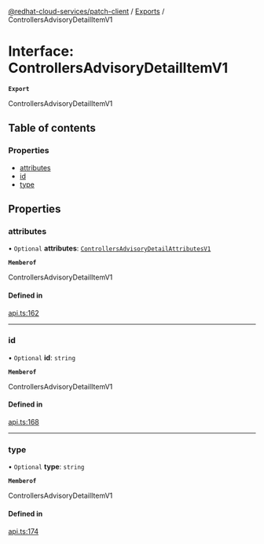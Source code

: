 [@redhat-cloud-services/patch-client](../README.md) / [Exports](../modules.md) / ControllersAdvisoryDetailItemV1

# Interface: ControllersAdvisoryDetailItemV1

**`Export`**

ControllersAdvisoryDetailItemV1

## Table of contents

### Properties

- [attributes](ControllersAdvisoryDetailItemV1.md#attributes)
- [id](ControllersAdvisoryDetailItemV1.md#id)
- [type](ControllersAdvisoryDetailItemV1.md#type)

## Properties

### attributes

• `Optional` **attributes**: [`ControllersAdvisoryDetailAttributesV1`](ControllersAdvisoryDetailAttributesV1.md)

**`Memberof`**

ControllersAdvisoryDetailItemV1

#### Defined in

[api.ts:162](https://github.com/RedHatInsights/javascript-clients/blob/main/packages/patch/api.ts#L162)

___

### id

• `Optional` **id**: `string`

**`Memberof`**

ControllersAdvisoryDetailItemV1

#### Defined in

[api.ts:168](https://github.com/RedHatInsights/javascript-clients/blob/main/packages/patch/api.ts#L168)

___

### type

• `Optional` **type**: `string`

**`Memberof`**

ControllersAdvisoryDetailItemV1

#### Defined in

[api.ts:174](https://github.com/RedHatInsights/javascript-clients/blob/main/packages/patch/api.ts#L174)
